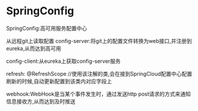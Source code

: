 # SpringConfig
SpringConfig:高可用服务配置中心

从远程git上读取配置
config-server:将git上的配置文件转换为web接口,并注册到eureka,从而达到高可用

config-client:从eureka上获取config-server服务

refresh: @RefreshScope //使用该注解的类,会在接到SpringCloud配置中心配置刷新的时候,自动更新配置到该类内对应字段上

webhook:WebHook是当某个事件发生时，通过发送http post请求的方式来通知信息接收方,从而达到及时推送
